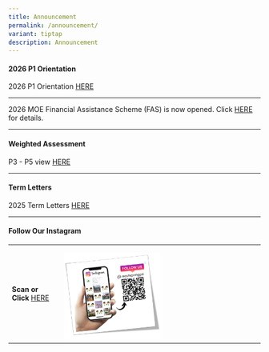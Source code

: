 ```yaml
---
title: Announcement
permalink: /announcement/
variant: tiptap
description: Announcement
---
```

<h4>2026 P1 Orientation</h4>
<p>2026 P1 Orientation <a href="https://sites.google.com/moe.edu.sg/esps-p1/home" rel="noopener nofollow" target="_blank">HERE</a>
</p>
<hr>
<p>2026 MOE Financial Assistance Scheme (FAS) is now opened. Click <a href="/moe-financial-assistance-scheme-fas/" rel="noopener nofollow" target="_blank">HERE</a> for
details.</p>
<hr>
<h4>Weighted Assessment</h4>
<p>P3 - P5 view <a href="/overview/" rel="noopener nofollow" target="_blank">HERE</a>
</p>
<hr>
<h4>Term Letters</h4>
<p>2025 Term Letters <a href="/term-letter/" rel="noopener nofollow" target="_blank">HERE</a>
</p>
<hr>
<p></p>
<h4>Follow Our Instagram</h4>
<table style="minWidth: 50px">
<colgroup>
<col>
<col>
</colgroup>
<tbody>
<tr>
<td rowspan="1" colspan="1">
<p><strong>Scan or Click </strong><a href="https://www.instagram.com/eastspringpri/" rel="noopener nofollow" target="_blank">HERE</a>
</p>
</td>
<td rowspan="1" colspan="1">
<p></p>
<div class="isomer-image-wrapper">
<img style="width: 50%;" height="auto" width="100%" alt="ESPSInstagram" src="/images/Home/espsinsta1.png">
</div>
</td>
</tr>
</tbody>
</table>
<p></p>